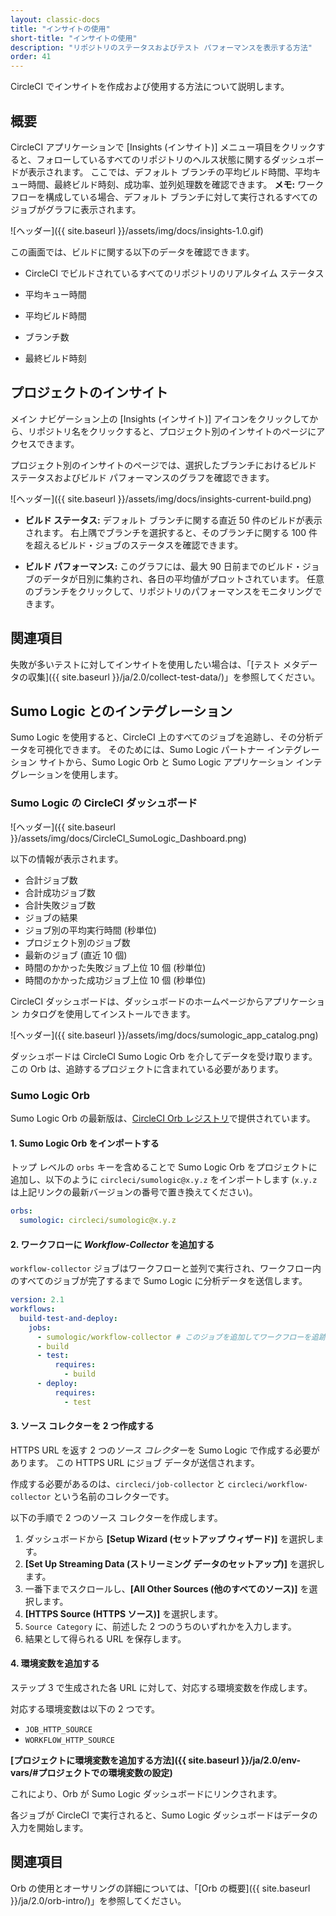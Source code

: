 ```yaml
---
layout: classic-docs
title: "インサイトの使用"
short-title: "インサイトの使用"
description: "リポジトリのステータスおよびテスト パフォーマンスを表示する方法"
order: 41
---
```


CircleCI でインサイトを作成および使用する方法について説明します。

## 概要

CircleCI アプリケーションで [Insights (インサイト)] メニュー項目をクリックすると、フォローしているすべてのリポジトリのヘルス状態に関するダッシュボードが表示されます。 ここでは、デフォルト ブランチの平均ビルド時間、平均キュー時間、最終ビルド時刻、成功率、並列処理数を確認できます。 **メモ:** ワークフローを構成している場合、デフォルト ブランチに対して実行されるすべてのジョブがグラフに表示されます。

![ヘッダー]({{ site.baseurl }}/assets/img/docs/insights-1.0.gif)

この画面では、ビルドに関する以下のデータを確認できます。

- CircleCI でビルドされているすべてのリポジトリのリアルタイム ステータス

- 平均キュー時間

- 平均ビルド時間

- ブランチ数

- 最終ビルド時刻

## プロジェクトのインサイト

メイン ナビゲーション上の [Insights (インサイト)] アイコンをクリックしてから、リポジトリ名をクリックすると、プロジェクト別のインサイトのページにアクセスできます。

プロジェクト別のインサイトのページでは、選択したブランチにおけるビルド ステータスおよびビルド パフォーマンスのグラフを確認できます。

![ヘッダー]({{ site.baseurl }}/assets/img/docs/insights-current-build.png)

- **ビルド ステータス:** デフォルト ブランチに関する直近 50 件のビルドが表示されます。 右上隅でブランチを選択すると、そのブランチに関する 100 件を超えるビルド・ジョブのステータスを確認できます。

- **ビルド パフォーマンス:** このグラフには、最大 90 日前までのビルド・ジョブのデータが日別に集約され、各日の平均値がプロットされています。 任意のブランチをクリックして、リポジトリのパフォーマンスをモニタリングできます。

## 関連項目

失敗が多いテストに対してインサイトを使用したい場合は、「[テスト メタデータの収集]({{ site.baseurl }}/ja/2.0/collect-test-data/)」を参照してください。

## Sumo Logic とのインテグレーション

Sumo Logic を使用すると、CircleCI 上のすべてのジョブを追跡し、その分析データを可視化できます。 そのためには、Sumo Logic パートナー インテグレーション サイトから、Sumo Logic Orb と Sumo Logic アプリケーション インテグレーションを使用します。

### Sumo Logic の CircleCI ダッシュボード

![ヘッダー]({{ site.baseurl }}/assets/img/docs/CircleCI_SumoLogic_Dashboard.png)

以下の情報が表示されます。

- 合計ジョブ数
- 合計成功ジョブ数
- 合計失敗ジョブ数
- ジョブの結果
- ジョブ別の平均実行時間 (秒単位)
- プロジェクト別のジョブ数
- 最新のジョブ (直近 10 個)
- 時間のかかった失敗ジョブ上位 10 個 (秒単位)
- 時間のかかった成功ジョブ上位 10 個 (秒単位)

CircleCI ダッシュボードは、ダッシュボードのホームページからアプリケーション カタログを使用してインストールできます。

![ヘッダー]({{ site.baseurl }}/assets/img/docs/sumologic_app_catalog.png)

ダッシュボードは CircleCI Sumo Logic Orb を介してデータを受け取ります。この Orb は、追跡するプロジェクトに含まれている必要があります。

### Sumo Logic Orb

Sumo Logic Orb の最新版は、[CircleCI Orb レジストリ](https://circleci.com/developer/orbs/orb/circleci/sumologic)で提供されています。

#### 1. Sumo Logic Orb をインポートする

トップ レベルの `orbs` キーを含めることで Sumo Logic Orb をプロジェクトに追加し、以下のように `circleci/sumologic@x.y.z` をインポートします (`x.y.z` は上記リンクの最新バージョンの番号で置き換えてください)。

```yaml
orbs:
  sumologic: circleci/sumologic@x.y.z
```

#### 2. ワークフローに *Workflow-Collector* を追加する

`workflow-collector` ジョブはワークフローと並列で実行され、ワークフロー内のすべてのジョブが完了するまで Sumo Logic に分析データを送信します。

```yaml
version: 2.1
workflows:
  build-test-and-deploy:
    jobs:
      - sumologic/workflow-collector # このジョブを追加してワークフローを追跡します
      - build
      - test:
          requires:
            - build
      - deploy:
          requires:
            - test
```

#### 3. ソース コレクターを 2 つ作成する

HTTPS URL を返す 2 つの*ソース コレクター*を Sumo Logic で作成する必要があります。 この HTTPS URL にジョブ データが送信されます。

作成する必要があるのは、`circleci/job-collector` と `circleci/workflow-collector` という名前のコレクターです。

以下の手順で 2 つのソース コレクターを作成します。

1. ダッシュボードから **[Setup Wizard (セットアップ ウィザード)]** を選択します。
2. **[Set Up Streaming Data (ストリーミング データのセットアップ)]** を選択します。
3. 一番下までスクロールし、**[All Other Sources (他のすべてのソース)]** を選択します。
4. **[HTTPS Source (HTTPS ソース)]** を選択します。
5. `Source Category` に、前述した 2 つのうちのいずれかを入力します。
6. 結果として得られる URL を保存します。

#### 4. 環境変数を追加する

ステップ 3 で生成された各 URL に対して、対応する環境変数を作成します。

対応する環境変数は以下の 2 つです。

- `JOB_HTTP_SOURCE`
- `WORKFLOW_HTTP_SOURCE`

**[プロジェクトに環境変数を追加する方法]({{ site.baseurl }}/ja/2.0/env-vars/#プロジェクトでの環境変数の設定)**

これにより、Orb が Sumo Logic ダッシュボードにリンクされます。

各ジョブが CircleCI で実行されると、Sumo Logic ダッシュボードはデータの入力を開始します。

## 関連項目

Orb の使用とオーサリングの詳細については、「[Orb の概要]({{ site.baseurl }}/ja/2.0/orb-intro/)」を参照してください。
